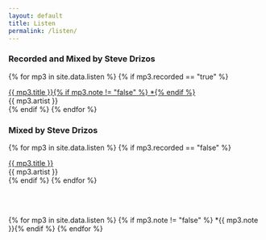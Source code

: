 ```yaml
---
layout: default
title: Listen
permalink: /listen/
---
```


<div class="row mt-2">
  <div class="col">
   <h3>Recorded and Mixed by Steve Drizos</h3> 
  </div>
</div>  

{% for mp3 in site.data.listen %}
  {% if mp3.recorded == "true" %}
<div class="row mt-2">
  <div class="col">
   <a href="{{ site.url | prepend: site.baseurl }}/assets/mp3/{{ mp3.mp3 }}" target="_blank" type="audio/mp3">
      <span class="listen-title">{{ mp3.title }}</span>{% if mp3.note != "false" %} <span>*</span>{% endif %}
   </a>
  </div>
  <div class="col">
   <span class="listen-artist">{{ mp3.artist }}</span>
  </div>
</div>
  {% endif %}
{% endfor %}

<br>

<div class="row mt-2">
  <div class="col">
   <h3>Mixed by Steve Drizos</h3>
  </div>
</div>  

{% for mp3 in site.data.listen %}
  {% if mp3.recorded == "false" %}
<div class="row mt-2">
  <div class="col">
   <a  href="{{ site.url | prepend: site.baseurl }}/assets/mp3/{{ mp3.mp3 }}" target="_blank" type="audio/mp3">
     <span class="listen-title">{{ mp3.title }}</span>
   </a>
  </div>
  <div class="col">
   <span class="listen-artist">{{ mp3.artist }}</span>
  </div>
</div>
  {% endif %}
{% endfor %}

<br><br>

{% for mp3 in site.data.listen %}
  {% if mp3.note != "false" %}<span> \*{{ mp3.note }}</span>{% endif %}
{% endfor %}


